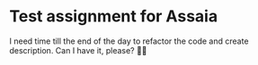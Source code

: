 # Test assignment for Assaia

I need time till the end of the day to refactor the code and create description. Can I have it, please? 🙏🏻

